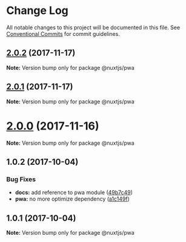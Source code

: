 # Change Log

All notable changes to this project will be documented in this file.
See [Conventional Commits](https://conventionalcommits.org) for commit guidelines.

<a name="2.0.2"></a>
## [2.0.2](https://github.com/nuxt-community/pwa-module/compare/@nuxtjs/pwa@2.0.1...@nuxtjs/pwa@2.0.2) (2017-11-17)




**Note:** Version bump only for package @nuxtjs/pwa

<a name="2.0.1"></a>
## [2.0.1](https://github.com/nuxt-community/pwa-module/compare/@nuxtjs/pwa@2.0.0...@nuxtjs/pwa@2.0.1) (2017-11-17)




**Note:** Version bump only for package @nuxtjs/pwa

<a name="2.0.0"></a>
# [2.0.0](https://github.com/nuxt-community/pwa-module/compare/@nuxtjs/pwa@1.0.2...@nuxtjs/pwa@2.0.0) (2017-11-16)




**Note:** Version bump only for package @nuxtjs/pwa

<a name="1.0.2"></a>
## 1.0.2 (2017-10-04)


### Bug Fixes

* **docs:** add reference to pwa module ([49b7c49](https://github.com/nuxt-community/pwa/commit/49b7c49))
* **pwa:** no more optimize dependency ([a1c149f](https://github.com/nuxt-community/pwa/commit/a1c149f))




<a name="1.0.1"></a>
## 1.0.1 (2017-10-04)




**Note:** Version bump only for package @nuxtjs/pwa
